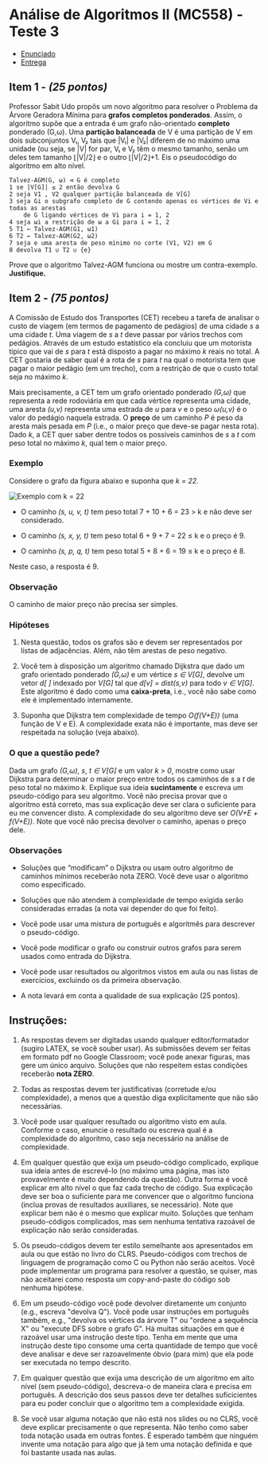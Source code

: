 # Análise de Algoritmos II (MC558) - Teste 3

- [Enunciado](./enunciado.pdf)
- [Entrega](./entrega.pdf)

## Item 1 - *(25 pontos)*

Professor Sabit Udo propôs um novo algoritmo para resolver o Problema da Árvore Geradora Mı́nima para **grafos completos ponderados**. Assim, o algoritmo supõe que a entrada é um grafo não-orientado **completo** ponderado (G,ω). Uma **partição balanceada** de V é uma partição de V em dois subconjuntos V₁, V₂ tais que |V₁| e |V₂| diferem de no máximo uma unidade (ou seja, se |V| for par, V₁ e V₂ têm o mesmo tamanho, senão um deles tem tamanho ⌊|V|/2⌋ e o outro ⌊|V|/2⌋+1. Eis o pseudocódigo do algoritmo em alto nı́vel.

```raw
Talvez-AGM(G, ω) ⊲ G é completo
1 se |V[G]| ≤ 2 então devolva G
2 seja V1 , V2 qualquer partição balanceada de V[G]
3 seja Gi o subgrafo completo de G contendo apenas os vértices de Vi e todas as arestas
    de G ligando vértices de Vi para i = 1, 2
4 seja ωi a restrição de ω a Gi para i = 1, 2
5 T1 ← Talvez-AGM(G1, ω1)
6 T2 ← Talvez-AGM(G2, ω2)
7 seja e uma aresta de peso mı́nimo no corte (V1, V2) em G
8 devolva T1 ∪ T2 ∪ {e}
```

Prove que o algoritmo Talvez-AGM funciona ou mostre um contra-exemplo. **Justifique.**

## Item 2 - *(75 pontos)*

A Comissão de Estudo dos Transportes (CET) recebeu a tarefa de analisar o custo de viagem (em termos de pagamento de pedágios) de uma cidade *s* a uma cidade *t*. Uma viagem de *s* a *t* deve passar por vários trechos com pedágios. Através de um estudo estatı́stico ela concluiu que um motorista tı́pico que vai de *s* para *t* está disposto a pagar no máximo *k* reais no total. A CET gostaria de saber qual é a rota de *s* para *t* na qual o motorista tem que pagar o maior pedágio (em um trecho), com a restrição de que o custo total seja no máximo *k*.

Mais precisamente, a CET tem um grafo orientado ponderado *(G,ω)* que representa a rede rodoviária em que cada vértice representa uma cidade, uma aresta *(u,v)* representa uma estrada de *u* para *v* e o peso *ω(u,v)* é o valor do pedágio naquela estrada. O **preço** de um caminho *P* é peso da aresta mais pesada em *P* (i.e., o maior preço que deve-se pagar nesta rota). Dado *k*, a CET quer saber dentre todos os possı́veis caminhos de *s* a *t* com peso total no máximo *k*, qual tem o maior preço.

### Exemplo

Considere o grafo da figura abaixo e suponha que *k = 22*.

![Exemplo com k = 22](exemplo.png)

- O caminho *(s, u, v, t)* tem peso total 7 + 10 + 6 = 23 > k e não deve ser considerado.

- O caminho *(s, x, y, t)* tem peso total 6 + 9 + 7 = 22 ≤ k e o preço é 9.

- O caminho *(s, p, q, t)* tem peso total 5 + 8 + 6 = 19 ≤ k e o preço é 8.

Neste caso, a resposta é 9.

### Observação

O caminho de maior preço não precisa ser simples.

### Hipóteses

1. Nesta questão, todos os grafos são e devem ser representados por listas de adjacências. Além, não têm arestas de peso negativo.

2. Você tem à disposição um algoritmo chamado Dijkstra que dado um grafo orientado ponderado *(G,ω)* e um vértice *s ∈ V[G]*, devolve um vetor *d[ ]* indexado por *V[G]* tal que *d[v] = dist(s,v)* para todo *v ∈ V[G]*. Este algoritmo é dado como uma **caixa-preta**, i.e., você não sabe como ele é implementado internamente.

3. Suponha que Dijkstra tem complexidade de tempo *O(f(V+E))* (uma função de V e E). A complexidade exata não é importante, mas deve ser respeitada na solução (veja abaixo).

### O que a questão pede?

Dada um grafo *(G,ω)*, *s*, *t ∈ V[G]* e um valor *k > 0*, mostre como usar Dijkstra para determinar o maior preço entre todos os caminhos de *s* a *t* de peso total no máximo *k*. Explique sua ideia **sucintamente** e escreva um pseudo-código para seu algoritmo. Você não precisa provar que o algoritmo está correto, mas sua explicação deve ser clara o suficiente para eu me convencer disto. A complexidade do seu algoritmo deve ser *O(V+E + f(V+E))*. Note que você não precisa devolver o caminho, apenas o preço dele.

### Observações

- Soluções que “modificam” o Dijkstra ou usam outro algoritmo de caminhos mı́nimos receberão nota ZERO. Você deve usar o algoritmo como especificado.

- Soluções que não atendem à complexidade de tempo exigida serão consideradas erradas (a nota vai depender do que foi feito).

- Você pode usar uma mistura de português e algoritmês para descrever o pseudo-código.

- Você pode modificar o grafo ou construir outros grafos para serem usados como entrada do Dijkstra.

- Você pode usar resultados ou algoritmos vistos em aula ou nas listas de exercı́cios, excluindo os da primeira observação.

- A nota levará em conta a qualidade de sua explicação (25 pontos).


## Instruções:

1. As respostas devem ser digitadas usando qualquer editor/formatador (sugiro LATEX, se você souber usar). As submissões devem ser feitas em formato pdf no Google Classroom; você pode anexar figuras, mas gere um único arquivo. Soluções que não respeitem estas condições receberão **nota ZERO**.

2. Todas as respostas devem ter justificativas (corretude e/ou complexidade), a menos que a questão diga explicitamente que não são necessárias.

3. Você pode usar qualquer resultado ou algoritmo visto em aula. Conforme o caso, enuncie o resultado ou escreva qual é a complexidade do algoritmo, caso seja necessário na análise de complexidade.

4. Em qualquer questão que exija um pseudo-código complicado, explique sua ideia antes de escrevê-lo (no máximo uma página, mas isto provavelmente é muito dependendo da questão). Outra forma é você explicar em alto nı́vel o que faz cada trecho de código.
Sua explicação deve ser boa o suficiente para me convencer que o algoritmo funciona (inclua provas de resultados auxiliares, se necessário). Note que explicar bem não é o mesmo que explicar muito. Soluções que tenham pseudo-códigos complicados, mas sem nenhuma tentativa razoável de explicação não serão consideradas.

5. Os pseudo-códigos devem ter estilo semelhante aos apresentados em aula ou que estão no livro do CLRS. Pseudo-códigos com trechos de linguagem de programação como C ou Python não serão aceitos. Você pode implementar um programa para resolver a questão, se quiser, mas não aceitarei como resposta um copy-and-paste do código sob nenhuma hipótese.

6.  Em um pseudo-código você pode devolver diretamente um conjunto (e.g., escreva "devolva Q"). Você pode usar instruções em português também, e.g., "devolva os vértices da árvore T" ou "ordene a sequência X" ou "execute DFS sobre o grafo G". Há muitas situações em que é razoável usar uma instrução deste tipo. Tenha em mente que uma instrução deste tipo consome uma certa quantidade de tempo que você deve analisar e deve ser razoavelmente óbvio (para mim) que ela pode ser executada no tempo descrito.

7. Em qualquer questão que exija uma descrição de um algoritmo em alto nı́vel (sem pseudo-código), descreva-o de maneira clara e precisa em português. A descrição dos seus passos deve ter detalhes suficicientes para eu poder concluir que o algoritmo tem a complexidade exigida.

8. Se você usar alguma notação que não está nos slides ou no CLRS, você deve explicar precisamente o que representa. Não tenho como saber toda notação usada em outras fontes. É esperado também que ninguém invente uma notação para algo que já tem uma notação definida e que foi bastante usada nas aulas.
